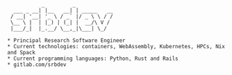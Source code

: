 ```
           _         _            
  ___ _ __| |__   __| | _____   __
 / __| '__| '_ \ / _` |/ _ \ \ / /
 \__ \ |  | |_) | (_| |  __/\ V / 
 |___/_|  |_.__/ \__,_|\___| \_/  
          
* Principal Research Software Engineer
* Current technologies: containers, WebAssembly, Kubernetes, HPCs, Nix and Spack
* Current programming languages: Python, Rust and Rails
* gitlab.com/srbdev
```

<!--
## GitHub Stats
[![Top Languages](https://github-readme-stats.vercel.app/api/top-langs/?username=srbdev&layout=compact)]()
-->
